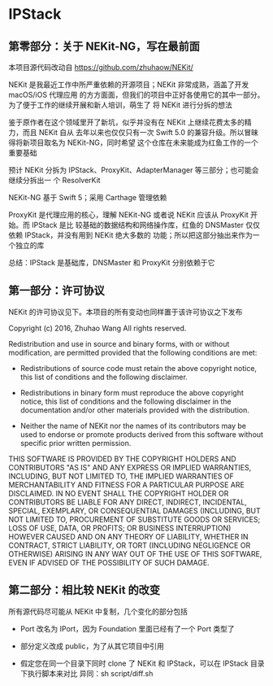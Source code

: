 # IPStack

## 第零部分：关于 NEKit-NG，写在最前面

本项目源代码改动自 https://github.com/zhuhaow/NEKit/ 

NEKit 是我最近工作中所严重依赖的开源项目；NEKit 非常成熟，涵盖了开发 macOS/iOS 代理应用
的方方面面，但我们的项目中正好各使用它的其中一部分。为了便于工作的继续开展和新人培训，萌生了
将 NEKit 进行分拆的想法

鉴于原作者在这个领域里开了新坑，似乎并没有在 NEKit 上继续花费太多的精力，而且 NEKit 自从
去年以来也仅仅只有一次 Swift 5.0 的兼容升级。所以冒昧得将新项目取名为 NEKit-NG，同时希望
这个仓库在未来能成为红鱼工作的一个重要基础

预计 NEKit 分拆为 IPStack、ProxyKit、AdapterManager 等三部分；也可能会继续分拆出一
个 ResolverKit

NEKit-NG 基于 Swift 5；采用 Carthage 管理依赖

ProxyKit 是代理应用的核心，理解 NEKit-NG 或者说 NEKit 应该从 ProxyKit 开始。而 IPStack 是比
较基础的数据结构和网络操作库，红鱼的 DNSMaster 仅仅依赖 IPStack，并没有用到 NEKit 绝大多数的
功能；所以把这部分抽出来作为一个独立的库

总结：IPStack 是基础库，DNSMaster 和 ProxyKit 分别依赖于它

## 第一部分：许可协议

NEKit 的许可协议见下。本项目的所有变动也同样置于该许可协议之下发布

Copyright (c) 2016, Zhuhao Wang
All rights reserved.

Redistribution and use in source and binary forms, with or without
modification, are permitted provided that the following conditions are met:

* Redistributions of source code must retain the above copyright notice, this
  list of conditions and the following disclaimer.

* Redistributions in binary form must reproduce the above copyright notice,
  this list of conditions and the following disclaimer in the documentation
  and/or other materials provided with the distribution.

* Neither the name of NEKit nor the names of its
  contributors may be used to endorse or promote products derived from
  this software without specific prior written permission.

THIS SOFTWARE IS PROVIDED BY THE COPYRIGHT HOLDERS AND CONTRIBUTORS "AS IS"
AND ANY EXPRESS OR IMPLIED WARRANTIES, INCLUDING, BUT NOT LIMITED TO, THE
IMPLIED WARRANTIES OF MERCHANTABILITY AND FITNESS FOR A PARTICULAR PURPOSE ARE
DISCLAIMED. IN NO EVENT SHALL THE COPYRIGHT HOLDER OR CONTRIBUTORS BE LIABLE
FOR ANY DIRECT, INDIRECT, INCIDENTAL, SPECIAL, EXEMPLARY, OR CONSEQUENTIAL
DAMAGES (INCLUDING, BUT NOT LIMITED TO, PROCUREMENT OF SUBSTITUTE GOODS OR
SERVICES; LOSS OF USE, DATA, OR PROFITS; OR BUSINESS INTERRUPTION) HOWEVER
CAUSED AND ON ANY THEORY OF LIABILITY, WHETHER IN CONTRACT, STRICT LIABILITY,
OR TORT (INCLUDING NEGLIGENCE OR OTHERWISE) ARISING IN ANY WAY OUT OF THE USE
OF THIS SOFTWARE, EVEN IF ADVISED OF THE POSSIBILITY OF SUCH DAMAGE.

## 第二部分：相比较 NEKit 的改变

所有源代码尽可能从 NEKit 中复制，几个变化的部分包括

* Port 改名为 IPort，因为 Foundation 里面已经有了一个 Port 类型了

* 部分定义改成 public，为了从其它项目中引用

* 假定您在同一个目录下同时 clone 了 NEKit 和 IPStack，可以在 IPStack 目录下执行脚本来对比
  异同：sh script/diff.sh
